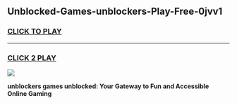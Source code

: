 
## Unblocked-Games-unblockers-Play-Free-0jvv1
<h3>
<a href="https://premium76.site?title=unblockers&ref=23A">CLICK TO PLAY</a></h3>
<hr>

<h3>
<a href="https://premium76.site?title=unblockers&ref=23A">CLICK 2 PLAY</a>
  
</h3>

<a href="https://premium76.site?title=unblockers&ref=23A"><img src="https://clearcache.store/games.png"></a>


**unblockers games unblocked: Your Gateway to Fun and Accessible Online Gaming**
